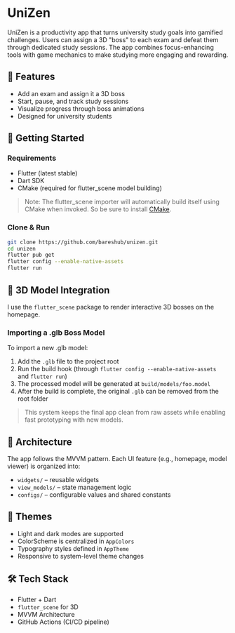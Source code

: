 # UniZen

UniZen is a productivity app that turns university study goals into gamified challenges. Users can assign a 3D "boss" to each exam and defeat them through dedicated study sessions. The app combines focus-enhancing tools with game mechanics to make studying more engaging and rewarding.

## 🧩 Features

- Add an exam and assign it a 3D boss
- Start, pause, and track study sessions
- Visualize progress through boss animations
- Designed for university students

## 🚀 Getting Started

### Requirements

- Flutter (latest stable)
- Dart SDK
- CMake (required for flutter_scene model building)

> Note: The flutter_scene importer will automatically build itself using CMake when invoked. So be sure to install [CMake](https://cmake.org/download/).

### Clone & Run

```bash
git clone https://github.com/bareshub/unizen.git
cd unizen
flutter pub get
flutter config --enable-native-assets
flutter run
```

## 🧱 3D Model Integration

I use the `flutter_scene` package to render interactive 3D bosses on the homepage.

### Importing a .glb Boss Model

To import a new .glb model:

1. Add the `.glb` file to the project root
2. Run the build hook (through `flutter config --enable-native-assets` and `flutter run`)
3. The processed model will be generated at `build/models/foo.model`
4. After the build is complete, the original `.glb` can be removed from the root folder

> This system keeps the final app clean from raw assets while enabling fast prototyping with new models.

## 🧠 Architecture

The app follows the MVVM pattern. Each UI feature (e.g., homepage, model viewer) is organized into:

- `widgets/` – reusable widgets
- `view_models/` – state management logic
- `configs/` – configurable values and shared constants

## 📱 Themes

- Light and dark modes are supported
- ColorScheme is centralized in `AppColors`
- Typography styles defined in `AppTheme`
- Responsive to system-level theme changes

## 🛠 Tech Stack

- Flutter + Dart
- `flutter_scene` for 3D
- MVVM Architecture
- GitHub Actions (CI/CD pipeline)
